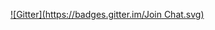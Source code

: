 
[![Gitter](https://badges.gitter.im/Join Chat.svg)](https://gitter.im/cenkayberkin/howtoapp?utm_source=badge&utm_medium=badge&utm_campaign=pr-badge&utm_content=badge)